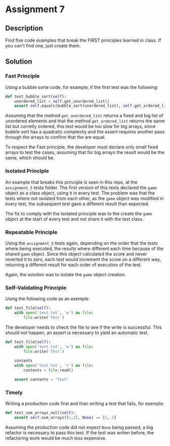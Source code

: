 # Assignment 7

## Description

Find five code examples that break the FIRST principles learned in class. If you can't find one, just create them.

## Solution

### Fast Principle

Using a bubble sorte code, for example, if the first test was the following:

```python
def test_bubble_sort(self):
    unordered_list = self.get_unordered_list()
    assert self.equals(bubble_sort(unordered_list), self.get_ordered_list())
```

Assuming that the method `get_unordered_list` returns a fixed and big list of unordered elements and that the method `get_ordered_list` returns the same list but corretly ordered, this test would be too slow for big arrays, since bubble sort has a quadratic complexity and the assert requires another pass through the arrays to confirm that the are equal.

To respect the Fast principle, the developer must declare only small fixed arrays to test the cases, assuming that for big arrays the result would be the same, which should be.

### Isolated Principle

An example that breaks this principle is seen in this repo, at the `assignment_5` tests folder. The first version of this tests declared the `game` object as a class object, using it in every test. The problem was that the tests where not isolated from each other, as the `game` object was modified in every test, the subsequent test gave a different result than expected.

The fix to comply with the Isolated principle was to the create the `game` object at the start of every test and not share it with the test class.

### Repeatable Principle

Using the `assignment_5` tests again, depending on the order that the tests where being executed, the results where different each time because of the shared `game` object. Since this object calculated the score and never reverted it to zero, each test would increment the score on a different way, returning a different result for each order of execution of the test.

Again, the solution was to isolate the `game` object creation.

### Self-Validating Principle

Using the following code as an exemple:

```python
def test_file(self):
    with open('test.txt', 'w') as file:
        file.write('Test')
```

The developer needs to check the file to see if the write is successful. This should not happen, an assert is necessary to yield an automatic test.

```python
def test_file(self):
    with open('test.txt', 'w') as file:
        file.write('Test')
    
    contents
    with open('test.txt', 'r') as file:
        contents = file.read()

    assert contents = "Test"
```

### Timely

Writing a production code first and than writing a test that fails, for exemple:

```python
def test_sum_arrays_null(self):
    assert self.sum_arrays([1,2], None) == [1, 2] 
```

Assuming the production code did not expect `None` being passed, a big refactor is necessary to pass this test. If the test was writen before, the refactoring work would be much less expensive.

